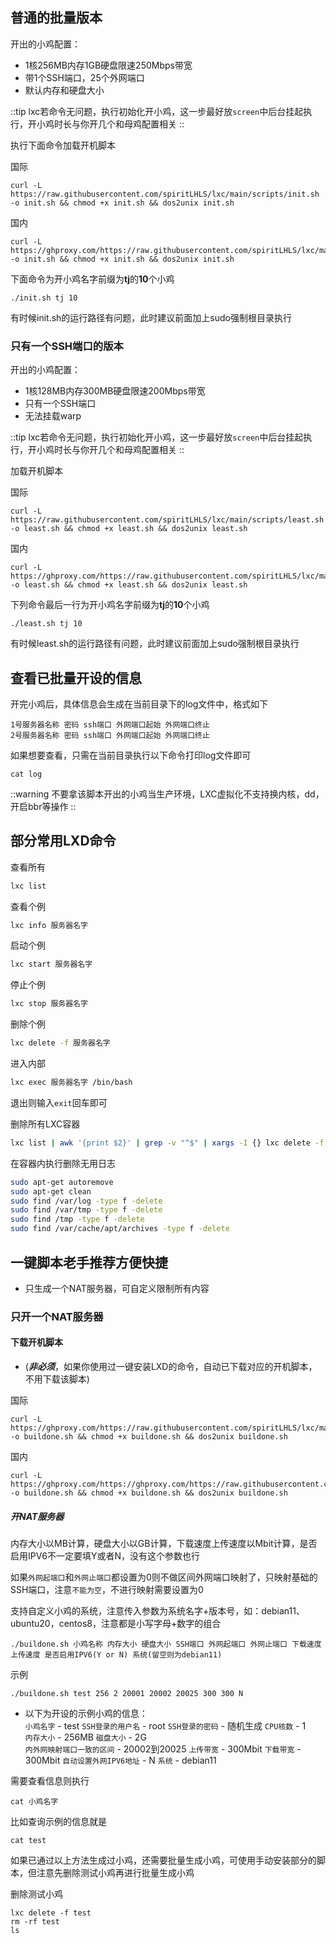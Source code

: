 ## 普通的批量版本

开出的小鸡配置：

- 1核256MB内存1GB硬盘限速250Mbps带宽
- 带1个SSH端口，25个外网端口
- 默认内存和硬盘大小

::tip
lxc若命令无问题，执行初始化开小鸡，这一步最好放```screen```中后台挂起执行，开小鸡时长与你开几个和母鸡配置相关
::

执行下面命令加载开机脚本

国际

```shell
curl -L https://raw.githubusercontent.com/spiritLHLS/lxc/main/scripts/init.sh -o init.sh && chmod +x init.sh && dos2unix init.sh
```

国内

```shell
curl -L https://ghproxy.com/https://raw.githubusercontent.com/spiritLHLS/lxc/main/scripts/init.sh -o init.sh && chmod +x init.sh && dos2unix init.sh
```

下面命令为开小鸡名字前缀为**tj**的**10**个小鸡

```shell
./init.sh tj 10
```

有时候init.sh的运行路径有问题，此时建议前面加上sudo强制根目录执行

### 只有一个SSH端口的版本

开出的小鸡配置：

- 1核128MB内存300MB硬盘限速200Mbps带宽
- 只有一个SSH端口
- 无法挂载warp

::tip
lxc若命令无问题，执行初始化开小鸡，这一步最好放```screen```中后台挂起执行，开小鸡时长与你开几个和母鸡配置相关
::

加载开机脚本

国际

```shell
curl -L https://raw.githubusercontent.com/spiritLHLS/lxc/main/scripts/least.sh -o least.sh && chmod +x least.sh && dos2unix least.sh
```

国内

```shell
curl -L https://ghproxy.com/https://raw.githubusercontent.com/spiritLHLS/lxc/main/scripts/least.sh -o least.sh && chmod +x least.sh && dos2unix least.sh
```

下列命令最后一行为开小鸡名字前缀为**tj**的**10**个小鸡

```shell
./least.sh tj 10
```

有时候least.sh的运行路径有问题，此时建议前面加上sudo强制根目录执行

## 查看已批量开设的信息

开完小鸡后，具体信息会生成在当前目录下的log文件中，格式如下

```shell
1号服务器名称 密码 ssh端口 外网端口起始 外网端口终止
2号服务器名称 密码 ssh端口 外网端口起始 外网端口终止
```

如果想要查看，只需在当前目录执行以下命令打印log文件即可

```shell
cat log
```

::warning
不要拿该脚本开出的小鸡当生产环境，LXC虚拟化不支持换内核，dd，开启bbr等操作
::

## 部分常用LXD命令

查看所有

```bash
lxc list
```

查看个例

```bash
lxc info 服务器名字
```

启动个例

```bash
lxc start 服务器名字
```

停止个例

```bash
lxc stop 服务器名字
```

删除个例

```bash
lxc delete -f 服务器名字
```

进入内部

```bash
lxc exec 服务器名字 /bin/bash
```

退出则输入```exit```回车即可

删除所有LXC容器

```bash
lxc list | awk '{print $2}' | grep -v "^$" | xargs -I {} lxc delete -f {}
```

在容器内执行删除无用日志

```bash
sudo apt-get autoremove
sudo apt-get clean
sudo find /var/log -type f -delete
sudo find /var/tmp -type f -delete
sudo find /tmp -type f -delete
sudo find /var/cache/apt/archives -type f -delete
```
  
## 一键脚本老手推荐方便快捷

- 只生成一个NAT服务器，可自定义限制所有内容

### 只开一个NAT服务器

#### 下载开机脚本

- (***非必须***，如果你使用过一键安装LXD的命令，自动已下载对应的开机脚本，不用下载该脚本)

国际

```shell
curl -L https://ghproxy.com/https://raw.githubusercontent.com/spiritLHLS/lxc/main/scripts/buildone.sh -o buildone.sh && chmod +x buildone.sh && dos2unix buildone.sh
```

国内

```shell
curl -L https://ghproxy.com/https://ghproxy.com/https://raw.githubusercontent.com/spiritLHLS/lxc/main/scripts/buildone.sh -o buildone.sh && chmod +x buildone.sh && dos2unix buildone.sh
```

##### 开NAT服务器

内存大小以MB计算，硬盘大小以GB计算，下载速度上传速度以Mbit计算，是否启用IPV6不一定要填Y或者N，没有这个参数也行

如果```外网起端口```和```外网止端口```都设置为0则不做区间外网端口映射了，只映射基础的SSH端口，注意```不能为空```，不进行映射需要设置为0

支持自定义小鸡的系统，注意传入参数为系统名字+版本号，如：debian11、ubuntu20，centos8，注意都是小写字母+数字的组合

```
./buildone.sh 小鸡名称 内存大小 硬盘大小 SSH端口 外网起端口 外网止端口 下载速度 上传速度 是否启用IPV6(Y or N) 系统(留空则为debian11)
```

示例

```
./buildone.sh test 256 2 20001 20002 20025 300 300 N
```

* 以下为开设的示例小鸡的信息：  
`小鸡名字` - test
`SSH登录的用户名` - root
`SSH登录的密码` - 随机生成
`CPU核数` - 1   
`内存大小` - 256MB
`磁盘大小` - 2G   
`内外网映射端口一致的区间` - 20002到20025
`上传带宽` - 300Mbit
`下载带宽` - 300Mbit
`自动设置外网IPV6地址` - N
`系统` - debian11

需要查看信息则执行

```shell
cat 小鸡名字
```

比如查询示例的信息就是

```shell
cat test
```

如果已通过以上方法生成过小鸡，还需要批量生成小鸡，可使用手动安装部分的脚本，但注意先删除测试小鸡再进行批量生成小鸡

删除测试小鸡

```shell
lxc delete -f test
rm -rf test
ls
```